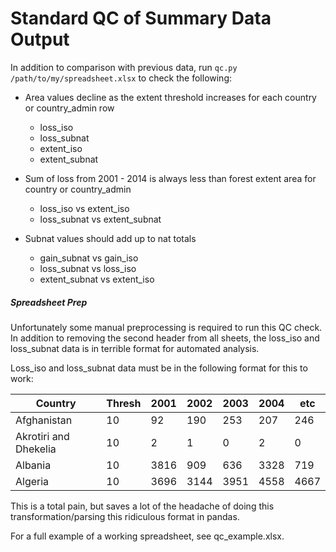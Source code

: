 # Standard QC of Summary Data Output

In addition to comparison with previous data, run `qc.py /path/to/my/spreadsheet.xlsx` to check the following:

- Area values decline as the extent threshold increases for each country or country_admin row
    - loss_iso
    - loss_subnat
    - extent_iso
    - extent_subnat

- Sum of loss from 2001 - 2014 is always less than forest extent area for country or country_admin
    - loss_iso vs extent_iso
    - loss_subnat vs extent_subnat

- Subnat values should add up to nat totals
    - gain_subnat vs gain_iso
    - loss_subnat vs loss_iso
    - extent_subnat vs extent_iso


##### Spreadsheet Prep

Unfortunately some manual preprocessing is required to run this QC check. In addition to removing the second header from all sheets, the loss_iso and loss_subnat data is in terrible format for automated analysis. 

Loss_iso and loss_subnat data must be in the following format for this to work:

| Country | Thresh | 2001 | 2002 | 2003 | 2004 | etc |
|---------|--------|------|------|------|------|-----|
| Afghanistan	| 10	| 92 |	190	| 253 |	207 | 246 |
|Akrotiri and Dhekelia	|10|	2	|1|	0 |2 |0|
|Albania	|10|	3816|	909|	636|	3328|719|
|Algeria	|10	|3696	|3144|	3951	|4558|4667|

This is a total pain, but saves a lot of the headache of doing this transformation/parsing this ridiculous format in pandas.

For a full example of a working spreadsheet, see qc_example.xlsx.
